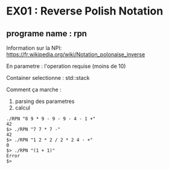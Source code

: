 # EX01 : Reverse Polish Notation
## programe name : rpn

Information sur la NPI: https://fr.wikipedia.org/wiki/Notation_polonaise_inverse

En parametre : l'operation requise (moins de 10)

Container selectionne : std::stack

Comment ça marche :

1) parsing des parametres
2) calcul

```
./RPN "8 9 * 9 - 9 - 9 - 4 - 1 +"
42
$> ./RPN "7 7 * 7 -"
42
$> ./RPN "1 2 * 2 / 2 * 2 4 - +"
0
$> ./RPN "(1 + 1)"
Error
$>
```

